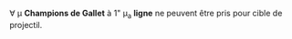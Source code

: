 ∀ μ __Champions de Gallet__ à 1" μ<sub>a</sub> __ligne__ ne peuvent être pris pour cible de projectil.